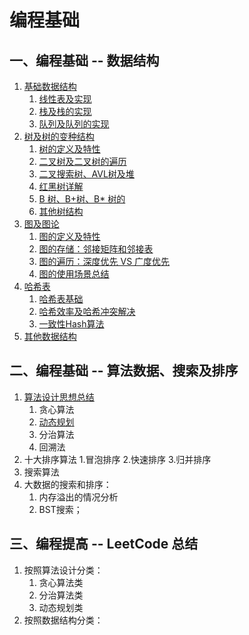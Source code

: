 # 编程基础

## 一、编程基础 -- 数据结构

1. [基础数据结构](./structure/1-0-基础数据结构.md)
   1. [线性表及实现](./structure/1-1-线性表及实现.md)
   2. [栈及栈的实现](./structure/1-2-栈及栈的实现.md)
   3. [队列及队列的实现](./structure/1-3-队列及队列的实现.md)
2. [树及树的变种结构](./structure/2-0-树及树的变种结构.md)
   1. [树的定义及特性](./structure/2-1-树的定义及特性.md)
   2. [二叉树及二叉树的遍历](./structure/2-2-二叉树及二叉树的遍历.md)
   3. [二叉搜索树、AVL树及堆](./structure/2-3-二叉搜索树、AVL树及堆.md)
   4. [红黑树详解](./structure/2-4-红黑树详解.md)
   5. [B 树、B+树、B* 树的](./structure/2-5-B树、B+树、B*树.md)
   6. [其他树结构](./structure/2-6-其他树结构.md)
3. [图及图论](./structure/3-0-图及图论.md)
   1. [图的定义及特性](./structure/3-1-图的定义及特性.md)
   2. [图的存储：邻接矩阵和邻接表](./structure/3-2-图的存储.md)
   3. [图的遍历：深度优先 VS 广度优先](./structure/3-3-图的遍历.md)
   4. [图的使用场景总结](./structure/3-4-图的使用场景.md)
4. [哈希表](./structure/4-0-哈希表.md)
	1. [哈希表基础](./structure/4-1-哈希表基础.md)
	2. [哈希效率及哈希冲突解决](./structure/4-2-哈希效率及哈希冲突解决.md)
	3. [一致性Hash算法](./structure/4-3一致性Hash算法.md)
5. [其他数据结构](./structure/5-0-其他数据结构.md) 

## 二、编程基础 -- 算法数据、搜索及排序
1. [算法设计思想总结](./design/1-0-算法设计思想总结.md)
	1. 贪心算法
	2. [动态规划](./design/1-2-动态规划.md)
	3. 分治算法
	4. 回溯法
2. 十大排序算法
	1.冒泡排序
	2.快速排序
	3.归并排序 
3. 搜索算法
5. 大数据的搜索和排序：
	1. 内存溢出的情况分析
	2. BST搜索；

## 三、编程提高 -- LeetCode 总结

1. 按照算法设计分类：
	1. 贪心算法类
	2. 分治算法类
	3. 动态规划类
2. 按照数据结构分类：
